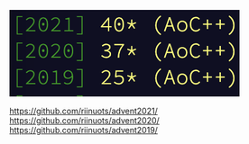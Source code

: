 ![AOC stars previous years](https://github.com/riinuots/advent2022/blob/main/aoc_stars.png?raw=true)

https://github.com/riinuots/advent2021/
https://github.com/riinuots/advent2020/
https://github.com/riinuots/advent2019/
